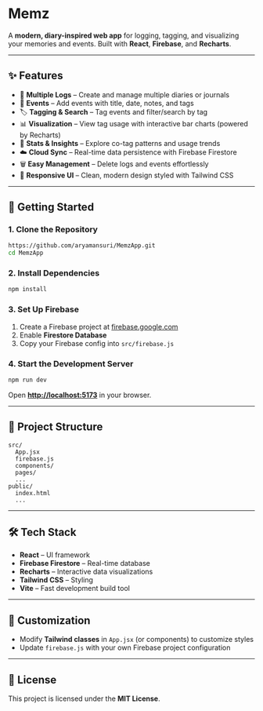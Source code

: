 # Memz

A **modern, diary-inspired web app** for logging, tagging, and visualizing your memories and events.
Built with **React**, **Firebase**, and **Recharts**.

---

## ✨ Features

* 📓 **Multiple Logs** – Create and manage multiple diaries or journals
* 📝 **Events** – Add events with title, date, notes, and tags
* 🏷️ **Tagging & Search** – Tag events and filter/search by tag
* 📊 **Visualization** – View tag usage with interactive bar charts (powered by Recharts)
* 🔎 **Stats & Insights** – Explore co-tag patterns and usage trends
* ☁️ **Cloud Sync** – Real-time data persistence with Firebase Firestore
* 🗑️ **Easy Management** – Delete logs and events effortlessly
* 🎨 **Responsive UI** – Clean, modern design styled with Tailwind CSS

---

## 🚀 Getting Started

### 1. Clone the Repository

```bash
https://github.com/aryamansuri/MemzApp.git
cd MemzApp
```

### 2. Install Dependencies

```bash
npm install
```

### 3. Set Up Firebase

1. Create a Firebase project at [firebase.google.com](https://firebase.google.com)
2. Enable **Firestore Database**
3. Copy your Firebase config into `src/firebase.js`

### 4. Start the Development Server

```bash
npm run dev
```

Open **[http://localhost:5173](http://localhost:8080)** in your browser.

---

## 📂 Project Structure

```
src/
  App.jsx
  firebase.js
  components/
  pages/
  ...
public/
  index.html
  ...
```

---

## 🛠 Tech Stack

* **React** – UI framework
* **Firebase Firestore** – Real-time database
* **Recharts** – Interactive data visualizations
* **Tailwind CSS** – Styling
* **Vite** – Fast development build tool

---

## 🎨 Customization

* Modify **Tailwind classes** in `App.jsx` (or components) to customize styles
* Update `firebase.js` with your own Firebase project configuration

---

## 📄 License

This project is licensed under the **MIT License**.

